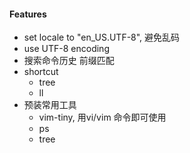 #### Features
- set locale to "en_US.UTF-8", 避免乱码
- use UTF-8 encoding
- 搜索命令历史 前缀匹配
- shortcut
  - tree
  - ll
- 预装常用工具
  - vim-tiny, 用vi/vim 命令即可使用
  - ps
  - tree
